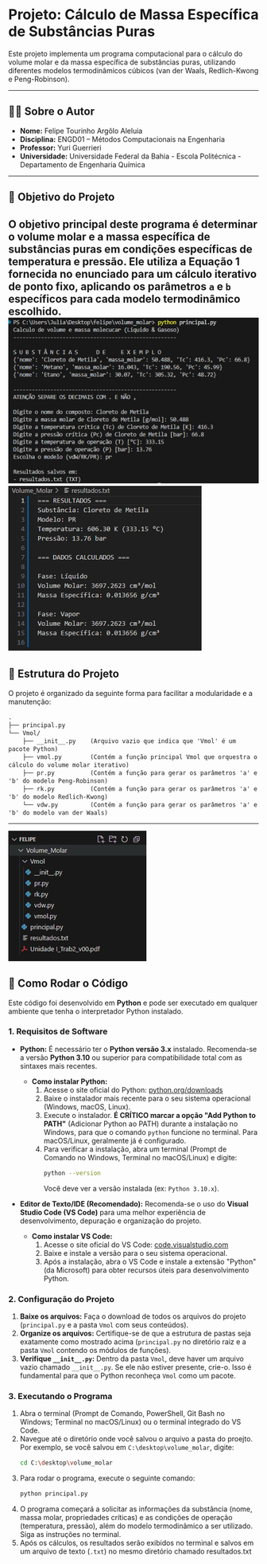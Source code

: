 # Projeto: Cálculo de Massa Específica de Substâncias Puras

Este projeto implementa um programa computacional para o cálculo do volume molar e da massa específica de substâncias puras, utilizando diferentes modelos termodinâmicos cúbicos (van der Waals, Redlich-Kwong e Peng-Robinson).

-----

## 👨‍💻 Sobre o Autor

  * **Nome:** Felipe Tourinho Argôlo Aleluia
  * **Disciplina:** ENGD01 – Métodos Computacionais na Engenharia
  * **Professor:** Yuri Guerrieri
  * **Universidade:** Universidade Federal da Bahia - Escola Politécnica - Departamento de Engenharia Química

-----

## 🎯 Objetivo do Projeto

O objetivo principal deste programa é determinar o **volume molar** e a **massa específica** de substâncias puras em condições específicas de temperatura e pressão. Ele utiliza a **Equação 1** fornecida no enunciado para um cálculo iterativo de ponto fixo, aplicando os parâmetros `a` e `b` específicos para cada modelo termodinâmico escolhido.
![programa](./img/programa.png)
![resultado](./img/resultados.png)
-----


## 📂 Estrutura do Projeto

O projeto é organizado da seguinte forma para facilitar a modularidade e a manutenção:

```
.
├── principal.py
└── Vmol/
    ├── __init__.py    (Arquivo vazio que indica que 'Vmol' é um pacote Python)
    ├── vmol.py        (Contém a função principal Vmol que orquestra o cálculo do volume molar iterativo)
    ├── pr.py          (Contém a função para gerar os parâmetros 'a' e 'b' do modelo Peng-Robinson)
    ├── rk.py          (Contém a função para gerar os parâmetros 'a' e 'b' do modelo Redlich-Kwong)
    └── vdw.py         (Contém a função para gerar os parâmetros 'a' e 'b' do modelo van der Waals)
```

-----
![pastas](./img/pastas.png)
## 🚀 Como Rodar o Código

Este código foi desenvolvido em **Python** e pode ser executado em qualquer ambiente que tenha o interpretador Python instalado.

### 1\. Requisitos de Software

  * **Python:** É necessário ter o **Python versão 3.x** instalado. Recomenda-se a versão **Python 3.10** ou superior para compatibilidade total com as sintaxes mais recentes.

      * **Como instalar Python:**
        1.  Acesse o site oficial do Python: [python.org/downloads](https://www.python.org/downloads/)
        2.  Baixe o instalador mais recente para o seu sistema operacional (Windows, macOS, Linux).
        3.  Execute o instalador. **É CRÍTICO marcar a opção "Add Python to PATH"** (Adicionar Python ao PATH) durante a instalação no Windows, para que o comando `python` funcione no terminal. Para macOS/Linux, geralmente já é configurado.
        4.  Para verificar a instalação, abra um terminal (Prompt de Comando no Windows, Terminal no macOS/Linux) e digite:
            ```bash
            python --version
            ```
            Você deve ver a versão instalada (ex: `Python 3.10.x`).

  * **Editor de Texto/IDE (Recomendado):** Recomenda-se o uso do **Visual Studio Code (VS Code)** para uma melhor experiência de desenvolvimento, depuração e organização do projeto.

      * **Como instalar VS Code:**
        1.  Acesse o site oficial do VS Code: [code.visualstudio.com](https://code.visualstudio.com/)
        2.  Baixe e instale a versão para o seu sistema operacional.
        3.  Após a instalação, abra o VS Code e instale a extensão "Python" (da Microsoft) para obter recursos úteis para desenvolvimento Python.

### 2\. Configuração do Projeto

1.  **Baixe os arquivos:** Faça o download de todos os arquivos do projeto (`principal.py` e a pasta `Vmol` com seus conteúdos).
2.  **Organize os arquivos:** Certifique-se de que a estrutura de pastas seja exatamente como mostrado acima (`principal.py` no diretório raiz e a pasta `Vmol` contendo os módulos de funções).
3.  **Verifique `__init__.py`:** Dentro da pasta `Vmol`, deve haver um arquivo vazio chamado `__init__.py`. Se ele não estiver presente, crie-o. Isso é fundamental para que o Python reconheça `Vmol` como um pacote.

### 3\. Executando o Programa

1.  Abra o terminal (Prompt de Comando, PowerShell, Git Bash no Windows; Terminal no macOS/Linux) ou o terminal integrado do VS Code.
2.  Navegue até o diretório onde você salvou o arquivo a pasta do proejto. Por exemplo, se você salvou em `C:\desktop\volume_molar`, digite:
    ```bash
    cd C:\desktop\volume_molar
    ```
3.  Para rodar o programa, execute o seguinte comando:
    ```bash
    python principal.py
    ```
4.  O programa começará a solicitar as informações da substância (nome, massa molar, propriedades críticas) e as condições de operação (temperatura, pressão), além do modelo termodinâmico a ser utilizado. Siga as instruções no terminal.
5.  Após os cálculos, os resultados serão exibidos no terminal e salvos em um arquivo de texto (`.txt`) no mesmo diretório chamado resultados.txt
